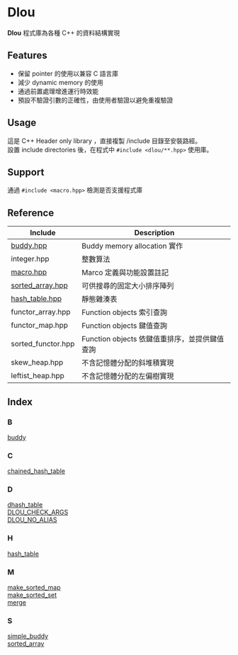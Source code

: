 # Dlou
**Dlou** 程式庫為各種 C++ 的資料結構實現

## Features
* 保留 pointer 的使用以兼容 C 語言庫
* 減少 dynamic memory 的使用
* 通過前置處理增進運行時效能
* 預設不驗證引數的正確性，由使用者驗證以避免重複驗證

## Usage
這是 C++ Header only library ，直接複製 /include 目錄至安裝路經。  
設置 include directories 後，在程式中 `#include <dlou/**.hpp>` 使用庫。

## Support
通過 `#include <macro.hpp>` 檢測是否支援程式庫  

## Reference
| Include | Description |
| --- | --- |
| [buddy.hpp](docs/buddy.md) | Buddy memory allocation 實作 |
| integer.hpp | 整數算法 |
| [macro.hpp](docs/macro.md) | Marco 定義與功能設置註記 |
| [sorted_array.hpp](docs/sorted_array.md) | 可供搜尋的固定大小排序陣列 |
| [hash_table.hpp](docs/hash_table.md) | 靜態雜湊表 |
| functor_array.hpp | Function objects 索引查詢 |
| functor_map.hpp | Function objects 鍵值查詢 |
| sorted_functor.hpp | Function objects 依鍵值重排序，並提供鍵值查詢 |
| skew_heap.hpp | 不含記憶體分配的斜堆積實現 |
| leftist_heap.hpp | 不含記憶體分配的左偏樹實現 |

## Index
### B
[buddy](docs/buddy.md#buddy)  
### C  
[chained_hash_table](docs/hash_table.md#chained_hash_table)  
### D
[dhash_table](docs/hash_table.md#dhash_table)  
[DLOU_CHECK_ARGS](docs/macro.md)  
[DLOU_NO_ALIAS](docs/macro.md)  
### H  
[hash_table](docs/hash_table.md#hash_table)  
### M
[make_sorted_map](docs/sorted_array.md#make_sorted_map)  
[make_sorted_set](docs/sorted_array.md#make_sorted_set)  
[merge](docs/sorted_array.md#merge)  
### S
[simple_buddy](docs/buddy.md#simple_buddy)  
[sorted_array](docs/sorted_array.md#sorted_array)  

